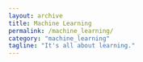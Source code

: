```yaml
---
layout: archive
title: Machine Learning
permalink: /machine_learning/
category: "machine_learning"
tagline: "It's all about learning."
---
```

